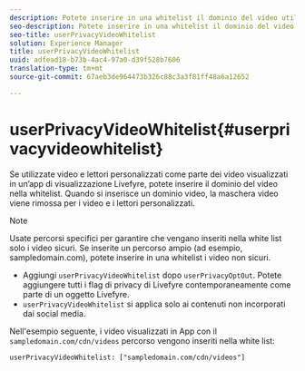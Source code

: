 ```yaml
---
description: Potete inserire in una whitelist il dominio del video utilizzando .
seo-description: Potete inserire in una whitelist il dominio del video utilizzando .
seo-title: userPrivacyVideoWhitelist
solution: Experience Manager
title: userPrivacyVideoWhitelist
uuid: adfead18-b73b-4ac4-97a0-d39f528b7606
translation-type: tm+mt
source-git-commit: 67aeb3de964473b326c88c3a3f81ff48a6a12652

---
```



# userPrivacyVideoWhitelist{#userprivacyvideowhitelist}

Se utilizzate video e lettori personalizzati come parte dei video visualizzati in un’app di visualizzazione Livefyre, potete inserire il dominio del video nella whitelist. Quando si inserisce un dominio video, la maschera video viene rimossa per i video e i lettori personalizzati.

>[!NOTE]
>
>Usate percorsi specifici per garantire che vengano inseriti nella white list solo i video sicuri. Se inserite un percorso ampio (ad esempio, sampledomain.com), potete inserire in una whitelist i video non sicuri.

* Aggiungi `userPrivacyVideoWhitelist` dopo `userPrivacyOptOut`. Potete aggiungere tutti i flag di privacy di Livefyre contemporaneamente come parte di un oggetto Livefyre.
* `userPrivacyVideoWhitelist` si applica solo ai contenuti non incorporati dai social media.

Nell'esempio seguente, i video visualizzati in App con il `sampledomain.com/cdn/videos` percorso vengono inseriti nella white list:

```
userPrivacyVideoWhitelist: ["sampledomain.com/cdn/videos"]
```
